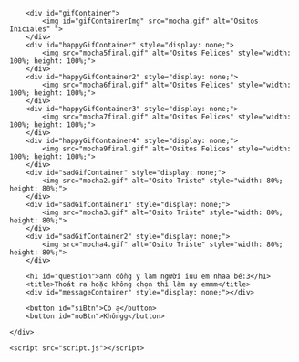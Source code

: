 <!DOCTYPE html>
<html lang="es">
<head>
    <meta charset="UTF-8">
    <meta name="viewport" content="width=device-width, initial-scale=1.0">
    <link rel="stylesheet" href="styles.css">
    <title>anh đồng ý làm người iuu emm nhaa :3</title>
    <title>Thoát ra hoặc không chọn thì làm ny </title>
</head>
<body>
    <div class="container">
        
        <div id="gifContainer">
            <img id="gifContainerImg" src="mocha.gif" alt="Ositos Iniciales" ">
        </div>
        <div id="happyGifContainer" style="display: none;">
            <img src="mocha5final.gif" alt="Ositos Felices" style="width: 100%; height: 100%;">
        </div>
        <div id="happyGifContainer2" style="display: none;">
            <img src="mocha6final.gif" alt="Ositos Felices" style="width: 100%; height: 100%;">
        </div>
        <div id="happyGifContainer3" style="display: none;">
            <img src="mocha7final.gif" alt="Ositos Felices" style="width: 100%; height: 100%;">
        </div>
        <div id="happyGifContainer4" style="display: none;">
            <img src="mocha9final.gif" alt="Ositos Felices" style="width: 100%; height: 100%;">
        </div>
        <div id="sadGifContainer" style="display: none;">
            <img src="mocha2.gif" alt="Osito Triste" style="width: 80%; height: 80%;">
        </div>
        <div id="sadGifContainer1" style="display: none;">
            <img src="mocha3.gif" alt="Osito Triste" style="width: 80%; height: 80%;">
        </div>
        <div id="sadGifContainer2" style="display: none;">
            <img src="mocha4.gif" alt="Osito Triste" style="width: 80%; height: 80%;">
        </div>
        
        <h1 id="question">anh đồng ý làm người iuu em nhaa bé:3</h1>
        <title>Thoát ra hoặc không chọn thì làm ny emmm</title>
        <div id="messageContainer" style="display: none;"></div>

        <button id="siBtn">Có ạ</button>
        <button id="noBtn">Khôngg</button>
        
    </div>

    <script src="script.js"></script>
</body>
</html>
